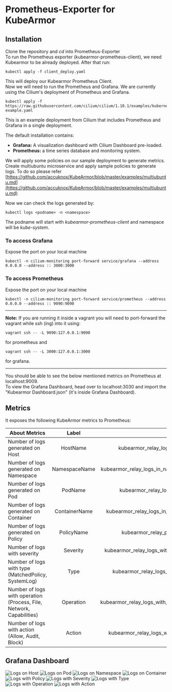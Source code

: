 # Prometheus-Exporter for KubeArmor  

## Installation

Clone the repository and _cd_ into Prometheus-Exporter  
To run the Prometheus exporter (kubearmor-prometheus-client), we need Kubearmor to be already deployed. After that run:

```
kubectl apply -f client_deploy.yaml
```
This will deploy our Kubearmor Prometheus Client.  
Now we will need to run the Prometheus and Grafana. We are currently using the Cilium's deployment of Prometheus and Grafana.

```
kubectl apply -f https://raw.githubusercontent.com/cilium/cilium/1.10.1/examples/kubernetes/addons/prometheus/monitoring-example.yaml
```

This is an example deployment from Cilium that includes Prometheus and Grafana in a single deployment.

The default installation contains:  
* **Grafana:** A visualization dashboard with Cilium Dashboard pre-loaded.  
* **Prometheus:** a time series database and monitoring system.  

We will apply some policies on our sample deployment to generate metrics.
Create multiubuntu microservice and apply sample policies to generate logs. To do so please refer [https://github.com/accuknox/KubeArmor/blob/master/examples/multiubuntu.md](https://github.com/accuknox/KubeArmor/blob/master/examples/multiubuntu.md)

Now we can check the logs generated by:
```
kubectl logs <podname> -n <namespace>
```
The podname will start with _kubearmor-prometheus-client_ and namespace will be _kube-system_.

### To access Grafana

Expose the port on your local machine
```
kubectl -n cilium-monitoring port-forward service/grafana --address 0.0.0.0 --address :: 3000:3000
```

### To access Prometheus

Expose the port on your local machine
```
kubectl -n cilium-monitoring port-forward service/prometheus --address 0.0.0.0 --address :: 9090:9090
```

---
**Note:** If you are running it inside a vagrant you will need to port-forward the vagrant while ssh (ing) into it using:
```
vagrant ssh -- -L 9090:127.0.0.1:9090
```
for prometheus and

```
vagrant ssh -- -L 3000:127.0.0.1:3000    
```
for grafana.

---

You should be able to see the below mentioned metrics on Prometheus at localhost:9009.  
To view the Grafana Dashboard, head over to localhost:3030 and import the "Kubearmor Dashboard.json" (it's inside Grafana Dashboard). 

## Metrics
It exposes the following KubeArmor metrics to Prometheus:  

|                               About Metrics                                |     Label     |              Metric name                 |
| -------------------------------------------------------------------------- | :-----------: | ---------------------------------------: |
| Number of logs generated on Host                                           |HostName       |kubearmor_relay_logs_in_host_total        |
| Number of logs generated on Namespace                                      |NamespaceName  |kubearmor_relay_logs_in_namespace_total   |
| Number of logs generated on Pod                                            |PodName        |kubearmor_relay_logs_in_pod_total         |
| Number of logs generated on Container                                      |ContainerName  |kubearmor_relay_logs_in_container_total   |
| Number of logs generated on Policy                                         |PolicyName     |kubearmor_relay_policy_logs_total         |
| Number of logs with severity                                               |Severity       |kubearmor_relay_logs_with_severity_total  |
| Number of logs with type (MatchedPolicy, SystemLog)                        |Type           |kubearmor_relay_logs_with_type_total      |
| Number of logs with operation (Process, File, Network, Capabilities)       |Operation      |kubearmor_relay_logs_with_operation_total |
| Number of logs with action (Allow, Audit, Block)                           |Action         |kubearmor_relay_logs_with_action_total    |

## Grafana Dashboard

![Logs on Host](images/logsonhost.png)
![Logs on Pod](images/logsonpod.png)
![Logs on Namespace](images/logsonnamespace.png)
![Logs on Container](images/logsoncontainer.png)
![Logs with Policy](images/logswithpolicy.png)
![Logs with Severity](images/logswithseverity.png)
![Logs with Type](images/logswithtype.png)
![Logs with Operation](images/logswithoperation.png)
![Logs with Action](images/logswithaction.png)

